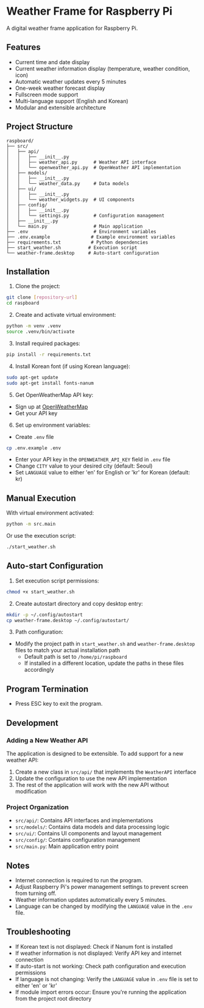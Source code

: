 # Weather Frame for Raspberry Pi

A digital weather frame application for Raspberry Pi.

## Features
- Current time and date display
- Current weather information display (temperature, weather condition, icon)
- Automatic weather updates every 5 minutes
- One-week weather forecast display
- Fullscreen mode support
- Multi-language support (English and Korean)
- Modular and extensible architecture

## Project Structure
```
raspboard/
├── src/
│   ├── api/
│   │   ├── __init__.py
│   │   ├── weather_api.py      # Weather API interface
│   │   └── openweather_api.py  # OpenWeather API implementation
│   ├── models/
│   │   ├── __init__.py
│   │   └── weather_data.py     # Data models
│   ├── ui/
│   │   ├── __init__.py
│   │   └── weather_widgets.py  # UI components
│   ├── config/
│   │   ├── __init__.py
│   │   └── settings.py         # Configuration management
│   ├── __init__.py
│   └── main.py                 # Main application
├── .env                        # Environment variables
├── .env.example               # Example environment variables
├── requirements.txt           # Python dependencies
├── start_weather.sh          # Execution script
└── weather-frame.desktop     # Auto-start configuration
```

## Installation

1. Clone the project:
```bash
git clone [repository-url]
cd raspboard
```

2. Create and activate virtual environment:
```bash
python -m venv .venv
source .venv/bin/activate
```

3. Install required packages:
```bash
pip install -r requirements.txt
```

4. Install Korean font (if using Korean language):
```bash
sudo apt-get update
sudo apt-get install fonts-nanum
```

5. Get OpenWeatherMap API key:
- Sign up at [OpenWeatherMap](https://openweathermap.org/)
- Get your API key

6. Set up environment variables:
- Create `.env` file
```bash
cp .env.example .env
```
- Enter your API key in the `OPENWEATHER_API_KEY` field in `.env` file
- Change `CITY` value to your desired city (default: Seoul)
- Set `LANGUAGE` value to either 'en' for English or 'kr' for Korean (default: kr)

## Manual Execution

With virtual environment activated:
```bash
python -m src.main
```

Or use the execution script:
```bash
./start_weather.sh
```

## Auto-start Configuration

1. Set execution script permissions:
```bash
chmod +x start_weather.sh
```

2. Create autostart directory and copy desktop entry:
```bash
mkdir -p ~/.config/autostart
cp weather-frame.desktop ~/.config/autostart/
```

3. Path configuration:
- Modify the project path in `start_weather.sh` and `weather-frame.desktop` files to match your actual installation path
  - Default path is set to `/home/pi/raspboard`
  - If installed in a different location, update the paths in these files accordingly

## Program Termination
- Press ESC key to exit the program.

## Development

### Adding a New Weather API
The application is designed to be extensible. To add support for a new weather API:

1. Create a new class in `src/api/` that implements the `WeatherAPI` interface
2. Update the configuration to use the new API implementation
3. The rest of the application will work with the new API without modification

### Project Organization
- `src/api/`: Contains API interfaces and implementations
- `src/models/`: Contains data models and data processing logic
- `src/ui/`: Contains UI components and layout management
- `src/config/`: Contains configuration management
- `src/main.py`: Main application entry point

## Notes
- Internet connection is required to run the program.
- Adjust Raspberry Pi's power management settings to prevent screen from turning off.
- Weather information updates automatically every 5 minutes.
- Language can be changed by modifying the `LANGUAGE` value in the `.env` file.

## Troubleshooting
- If Korean text is not displayed: Check if Nanum font is installed
- If weather information is not displayed: Verify API key and internet connection
- If auto-start is not working: Check path configuration and execution permissions
- If language is not changing: Verify the `LANGUAGE` value in `.env` file is set to either 'en' or 'kr'
- If module import errors occur: Ensure you're running the application from the project root directory 